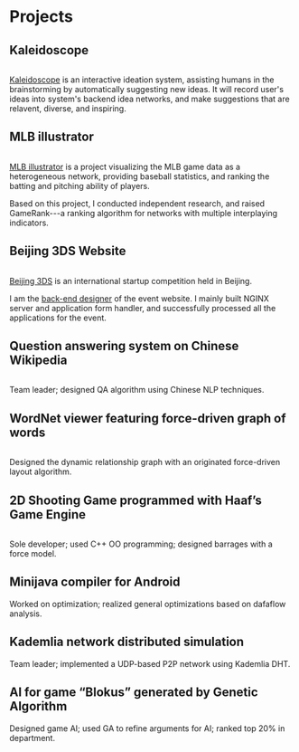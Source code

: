 Projects
====

<h2 id="kaleidoscope">Kaleidoscope</h2>

<div class="row">
    <div class="col-md-12">
        <div class="col-md-3">
            <div class="thumbnail">
            <a href="{{ref:images/kaleidoscope.png}}"><img class="" title="" src="{{ref:images/kaleidoscope.png}}" /></a>
        </div></div>
        <div class="col-md-9">
            <p><a href="/kaleidoscope">Kaleidoscope</a> is an interactive ideation system, assisting humans in the brainstorming by automatically suggesting new ideas. It will record user's ideas into system's backend idea networks, and make suggestions that are relavent, diverse, and inspiring.</p>
        </div>
    </div>
</div>


<h2 id="mlbi">MLB illustrator</h2>

<div class="row">
    <div class="col-md-12">
        <div class="col-md-3">
            <div class="thumbnail">
            <a href="{{ref:images/mlbi_large.png}}"><img class="" title="" src="{{ref:images/mlbi_large.png}}" /></a>
        </div></div>
        <div class="col-md-9">
            <p><a href="http://www.zifeishan.org/mlb_illustrator/">MLB illustrator</a> is a project visualizing the MLB game data as a heterogeneous network, providing baseball statistics, and ranking the batting and pitching ability of players.</p>
            <p>Based on this project, I conducted independent research, and raised GameRank---a ranking algorithm for networks with multiple interplaying indicators.</p>
        </div>
    </div>
</div>


<h2 id="beijing3ds">Beijing 3DS Website</h2>


<div class="row">
    <div class="col-md-12">
        <div class="col-md-3">
            <div class="thumbnail">
            <a href="{{ref:images/bj3ds.png}}"><img class="" title="" src="{{ref:images/bj3ds.png}}" /></a>
        </div></div>
        <div class="col-md-9">


<p><a href="http://www.beijing3ds.org">Beijing 3DS</a> is an international startup competition held in Beijing. </p>
<p>I am the <a href="http://www.beijing3ds.org/about/#team">back-end designer</a> of the event website. I mainly built NGINX server and application form handler, and successfully processed all the applications for the event.</p>
        </div>
    </div>
</div>

<h2 id="qa">Question answering system on Chinese Wikipedia</h2>

<div class="row">
    <div class="col-md-12">
        <div class="col-md-3">
            <div class="thumbnail">
            <a href="{{ref:images/chinesewiki.png}}"><img class="" title="" src="{{ref:images/chinesewiki.png}}" /></a>
        </div></div>
        <div class="col-md-9">

<p>Team leader; designed QA algorithm using Chinese NLP techniques.</p>
        </div>
    </div>
</div>

<h2 id="wordnet">WordNet viewer featuring force-driven graph of words</h2>

<div class="row">
    <div class="col-md-12">
        <div class="col-md-3">
            <div class="thumbnail">
            <a href="{{ref:images/wordnet.png}}"><img class="" title="" src="{{ref:images/wordnet.png}}" /></a>
        </div></div>
        <div class="col-md-9">


<p>Designed the dynamic relationship graph with an originated force-driven layout algorithm.</p>
        </div>
    </div>
</div>

<h2 id="game">2D Shooting Game programmed with Haaf’s Game Engine</h2>

<div class="row">
    <div class="col-md-12">
        <div class="col-md-3">
            <div class="thumbnail">
            <a href="{{ref:images/2dgame.png}}"><img class="" title="" src="{{ref:images/2dgame.png}}" /></a>
        </div></div>
        <div class="col-md-9">
<p>Sole developer; used C++ OO programming; designed barrages with a force model.</p>
        </div>
    </div>
</div>


## Minijava compiler for Android

Worked on optimization; realized general optimizations based on dafaflow analysis.

## Kademlia network distributed simulation

Team leader; implemented a UDP-based P2P network using Kademlia DHT.

## AI for game “Blokus” generated by Genetic Algorithm

Designed game AI; used GA to refine arguments for AI; ranked top 20% in department.
